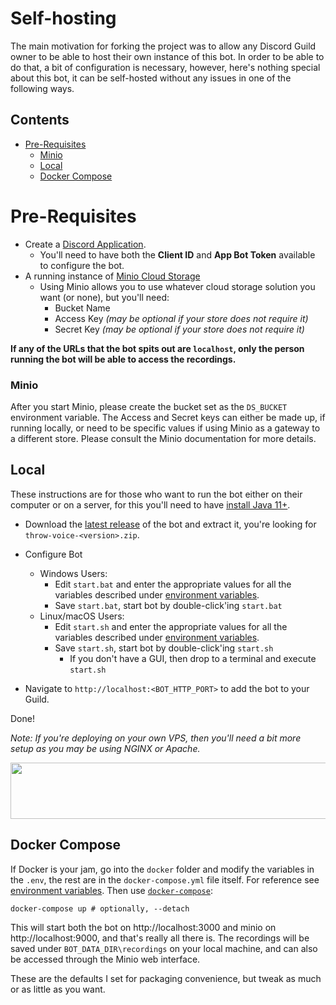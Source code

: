 # Self-hosting
The main motivation for forking the project was to allow any Discord Guild owner to be able to host their own instance
of this bot. In order to be able to do that, a bit of configuration is necessary, however, here's nothing special about
this bot, it can be self-hosted without any issues in one of the following ways.

<!-- START doctoc generated TOC please keep comment here to allow auto update -->
<!-- DON'T EDIT THIS SECTION, INSTEAD RE-RUN doctoc TO UPDATE -->
## Contents

- [Pre-Requisites](#pre-requisites)
    - [Minio](#minio)
  - [Local](#local)
  - [Docker Compose](#docker-compose)

<!-- END doctoc generated TOC please keep comment here to allow auto update -->

# Pre-Requisites

- Create a [Discord Application](https://discordapp.com/developers/application).
  - You'll need to have both the **Client ID** and **App Bot Token** available to configure the bot.
- A running instance of [Minio Cloud Storage](https://www.minio.io/)
  - Using Minio allows you to use whatever cloud storage solution you want (or none), but you'll need:
    - Bucket Name
    - Access Key _(may be optional if your store does not require it)_
    - Secret Key _(may be optional if your store does not require it)_

**If any of the URLs that the bot spits out are `localhost`, only the person running the bot will be able to access the recordings.**

### Minio

After you start Minio, please create the bucket set as the `DS_BUCKET` environment variable. The Access and Secret keys
can either be made up, if running locally, or need to be specific values if using Minio as a gateway to a different store.
Please consult the Minio documentation for more details.

## Local

These instructions are for those who want to run the bot either on their computer or on a server, for this you'll need to
have [install Java 11+](https://adoptopenjdk.net/).

- Download the [latest release](https://github.com/guacamoledragon/throw-voice/releases) of the bot and extract it,
  you're looking for `throw-voice-<version>.zip`.

- Configure Bot
  - Windows Users:
    - Edit `start.bat` and enter the appropriate values for all the variables described under [environment variables](environment-variables.md).
    - Save `start.bat`, start bot by double-click'ing `start.bat`
  - Linux/macOS Users:
    - Edit `start.sh` and enter the appropriate values for all the variables described under [environment variables](environment-variables.md).
    - Save `start.sh`, start bot by double-click'ing `start.sh`
      - If you don't have a GUI, then drop to a terminal and execute `start.sh`

- Navigate to `http://localhost:<BOT_HTTP_PORT>` to add the bot to your Guild. 

Done!

_Note: If you're deploying on your own VPS, then you'll need a bit more setup as you may be using NGINX or Apache._

<a href="https://www.vultr.com/?ref=8483036-6G"><img src="https://www.vultr.com/media/banners/banner_728x90.png" width="728" height="90"></a>

## Docker Compose

If Docker is your jam, go into the `docker` folder and modify the variables in the `.env`, the rest are in the `docker-compose.yml`
file itself. For reference see [environment variables](environment-variables.md). Then use
[`docker-compose`](https://docs.docker.com/compose/):

    docker-compose up # optionally, --detach

This will start both the bot on http://localhost:3000 and minio on http://localhost:9000, and that's really all there is.
The recordings will be saved under `BOT_DATA_DIR\recordings` on your local machine, and can also be accessed through the Minio
web interface.

These are the defaults I set for packaging convenience, but tweak as much or as little as you want.
